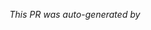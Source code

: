 _This PR was auto-generated by [<SCRIPT>](https://github.com/cypress-io/cypress-component-testing-examples/blob/scripts/<SCRIPT>) on <DATE>._